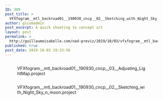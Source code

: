 ```yaml
---
ID: 389
post_title: >
  VFXfogram__mtl_backroad01__190930_cncp__02__Sketching_with_Night_Sky_n_moon.project
author: gicomadmin
post_excerpt: A quick shooting to concept art
layout: post
permalink: >
  http://guillaumeisabelle.com/nad-previz/2019/10/03/vfxfogram__mtl_backroad01__190930_cncp__02__sketching_with_night_sky_n_moon-project/
published: true
post_date: 2019-10-03 19:33:56
---
```

<!-- wp:image {"id":409} --><figure class="wp-block-image">

<img src="http://guillaumeisabelle.com/nad-previz/wp-content/uploads/sites/19/2019/10/image-4-1024x629.png" alt="" class="wp-image-409" /><figcaption>VFXfogram\_\_mtl_backroad01\_\_190930_cncp\_\_03\_\_Adjusting_LightMap.project</figcaption></figure> <!-- /wp:image -->

<!-- wp:image {"id":392} --><figure class="wp-block-image">

<img src="http://guillaumeisabelle.com/nad-previz/wp-content/uploads/sites/19/2019/10/image-3-1024x578.png" alt="" class="wp-image-392" /><figcaption>VFXfogram\_\_mtl_backroad01\_\_190930_cncp\_\_02\_\_Sketching_with_Night_Sky_n_moon.project</figcaption></figure> <!-- /wp:image -->